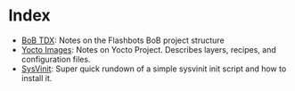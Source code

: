 # Index
- [BoB TDX](./contributing_to_bob_tdx.md): Notes on the Flashbots BoB project structure
- [Yocto Images](./yocto_linux_images.md): Notes on Yocto Project. Describes layers, recipes, and configuration files.
- [SysVinit](./sysvinit.md): Super quick rundown of a simple sysvinit init script and how to install it.
